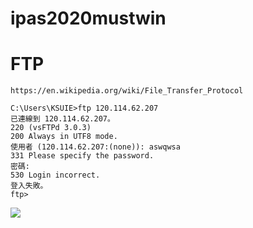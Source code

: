 # ipas2020mustwin

# FTP
```
https://en.wikipedia.org/wiki/File_Transfer_Protocol

```
```
C:\Users\KSUIE>ftp 120.114.62.207
已連線到 120.114.62.207。
220 (vsFTPd 3.0.3)
200 Always in UTF8 mode.
使用者 (120.114.62.207:(none)): aswqwsa
331 Please specify the password.
密碼:
530 Login incorrect.
登入失敗。
ftp>
```
![](connect2google20201012.pcapng)
